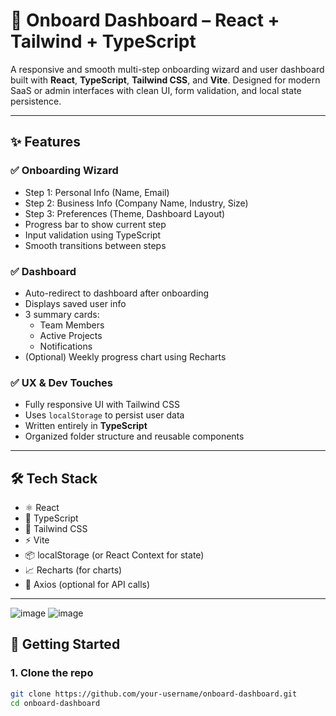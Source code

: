 # 🧭 Onboard Dashboard – React + Tailwind + TypeScript

A responsive and smooth multi-step onboarding wizard and user dashboard built with **React**, **TypeScript**, **Tailwind CSS**, and **Vite**.
Designed for modern SaaS or admin interfaces with clean UI, form validation, and local state persistence.

---

## ✨ Features

### ✅ Onboarding Wizard
- Step 1: Personal Info (Name, Email)
- Step 2: Business Info (Company Name, Industry, Size)
- Step 3: Preferences (Theme, Dashboard Layout)
- Progress bar to show current step
- Input validation using TypeScript
- Smooth transitions between steps

### ✅ Dashboard
- Auto-redirect to dashboard after onboarding
- Displays saved user info
- 3 summary cards:
  - Team Members
  - Active Projects
  - Notifications
- (Optional) Weekly progress chart using Recharts

### ✅ UX & Dev Touches
- Fully responsive UI with Tailwind CSS
- Uses `localStorage` to persist user data
- Written entirely in **TypeScript**
- Organized folder structure and reusable components

---

## 🛠 Tech Stack

- ⚛️ React
- 🔷 TypeScript
- 🎨 Tailwind CSS
- ⚡ Vite
- 📦 localStorage (or React Context for state)
- 📈 Recharts (for charts)
- 🔧 Axios (optional for API calls)

---
![image](https://github.com/user-attachments/assets/c67d91da-b897-446a-87c1-18175c5c3320)
![image](https://github.com/user-attachments/assets/50897e13-5b4a-4548-97d3-8f91e180220b)



## 🚀 Getting Started

### 1. Clone the repo
```bash
git clone https://github.com/your-username/onboard-dashboard.git
cd onboard-dashboard









